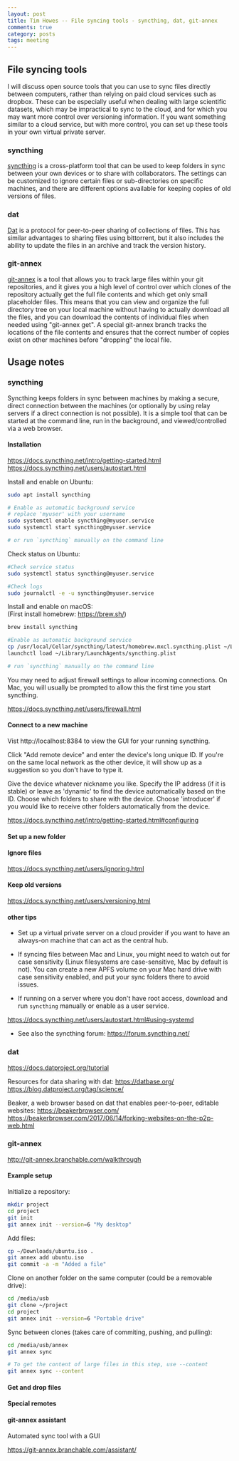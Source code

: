 ```yaml
---
layout: post
title: Tim Howes -- File syncing tools - syncthing, dat, git-annex
comments: true
category: posts
tags: meeting
---
```


## File syncing tools

I will discuss open source tools that you can use to sync files directly between
computers, rather than relying on paid cloud services such as dropbox.  These
can be especially useful when dealing with large scientific datasets, which may
be impractical to sync to the cloud, and for which you may want more control over
versioning information.  If you want something similar to a cloud service, but
with more control, you can set up these tools in your own virtual private server.

### syncthing
[syncthing](https://syncthing.net) is a cross-platform tool that can be used to
keep folders in sync between your own devices or to share with collaborators.
The settings can be customized to ignore certain files or sub-directories on
specific machines, and there are different options available for keeping copies
of old versions of files.

### dat
[Dat](https://datproject.org) is a protocol for peer-to-peer sharing of collections of files.  This has
similar advantages to sharing files using bittorrent, but it also includes the
ability to update the files in an archive and track the version history.

### git-annex
[git-annex](https://git-annex.branchable.com) is a tool that allows you to track large files within your git
repositories, and it gives you a high level of control over which clones of the
repository actually get the full file contents and which get only small placeholder
files.  This means that you can view and organize the full directory tree on your
local machine without having to actually download all the files, and you can download
the contents of individual files when needed using "git-annex get".  A special
git-annex branch tracks the locations of the file contents and ensures that the
correct number of copies exist on other machines before "dropping" the local file.


## Usage notes

### syncthing

Syncthing keeps folders in sync between machines by making a secure, direct connection between the machines (or optionally by using relay servers if a direct connection is not possible). It is a simple tool that can be started at the command line, run in the background, and viewed/controlled via a web browser.

#### Installation

https://docs.syncthing.net/intro/getting-started.html
https://docs.syncthing.net/users/autostart.html

Install and enable on Ubuntu:
```bash
sudo apt install syncthing

# Enable as automatic background service
# replace 'myuser' with your username
sudo systemctl enable syncthing@myuser.service
sudo systemctl start syncthing@myuser.service

# or run `syncthing` manually on the command line
```

Check status on Ubuntu:
```bash
#Check service status
sudo systemctl status syncthing@myuser.service

#Check logs
sudo journalctl -e -u syncthing@myuser.service
```

Install and enable on macOS: <br>
(First install homebrew: https://brew.sh/)
```bash
brew install syncthing

#Enable as automatic background service
cp /usr/local/Cellar/syncthing/latest/homebrew.mxcl.syncthing.plist ~/Library/LaunchAgents/syncthing.plist
launchctl load ~/Library/LaunchAgents/syncthing.plist

# run `syncthing` manually on the command line
```

You may need to adjust firewall settings to allow incoming connections. On Mac, you will usually be prompted to allow this the first time you start syncthing.

https://docs.syncthing.net/users/firewall.html


#### Connect to a new machine

Vist http://localhost:8384 to view the GUI for your running syncthing.

Click "Add remote device" and enter the device's long unique ID. If you're on the same local network as the other device, it will show up as a suggestion so you don't have to type it.

Give the device whatever nickname you like. Specify the IP address (if it is stable) or leave as 'dynamic' to find the device automatically based on the ID. Choose which folders to share with the device. Choose 'introducer' if you would like to receive other folders automatically from the device.

https://docs.syncthing.net/intro/getting-started.html#configuring

#### Set up a new folder

#### Ignore files

https://docs.syncthing.net/users/ignoring.html

#### Keep old versions

https://docs.syncthing.net/users/versioning.html

#### other tips

* Set up a virtual private server on a cloud provider if you want to have an always-on machine that can act as the central hub.

* If syncing files between Mac and Linux, you might need to watch out for case sensitivity (Linux filesystems are case-sensitive, Mac by default is not). You can create a new APFS volume on your Mac hard drive with case sensitivity enabled, and put your sync folders there to avoid issues.

* If running on a server where you don't have root access, download and run `syncthing` manually or enable as a user service.

https://docs.syncthing.net/users/autostart.html#using-systemd

* See also the syncthing forum: https://forum.syncthing.net/

### dat

https://docs.datproject.org/tutorial

Resources for data sharing with dat:
https://datbase.org/
https://blog.datproject.org/tag/science/

Beaker, a web browser based on dat that enables peer-to-peer, editable websites:
https://beakerbrowser.com/
https://beakerbrowser.com/2017/06/14/forking-websites-on-the-p2p-web.html

### git-annex

http://git-annex.branchable.com/walkthrough

#### Example setup

Initialize a repository:
```bash
mkdir project
cd project
git init
git annex init --version=6 "My desktop"
```

Add files:
```bash
cp ~/Downloads/ubuntu.iso .
git annex add ubuntu.iso
git commit -a -m "Added a file"
```

Clone on another folder on the same computer (could be a removable drive):
```bash
cd /media/usb
git clone ~/project
cd project
git annex init --version=6 "Portable drive"
```

Sync between clones (takes care of commiting, pushing, and pulling):
```bash
cd /media/usb/annex
git annex sync

# To get the content of large files in this step, use --content
git annex sync --content
```

#### Get and drop files

#### Special remotes

#### git-annex assistant

Automated sync tool with a GUI

https://git-annex.branchable.com/assistant/

